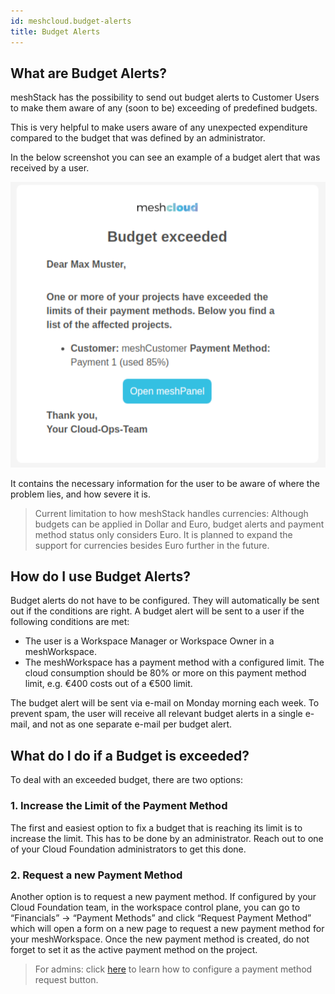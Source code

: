 ```yaml
---
id: meshcloud.budget-alerts
title: Budget Alerts
---
```


## What are Budget Alerts?

meshStack has the possibility to send out budget alerts to Customer Users to make them aware of any (soon to be) exceeding of predefined budgets.

This is very helpful to make users aware of any unexpected expenditure compared to the budget that was defined by an administrator.

In the below screenshot you can see an example of a budget alert that was received by a user.

![Budget Alert Example](assets/budget_alert_example.png)

It contains the necessary information for the user to be aware of where the problem lies, and how severe it is.

> Current limitation to how meshStack handles currencies: Although budgets can be applied in Dollar and Euro, budget alerts and payment method status only considers Euro. It is planned to expand the support for currencies besides Euro further in the future.

## How do I use Budget Alerts?

Budget alerts do not have to be configured. They will automatically be sent out if the conditions are right. A budget alert will be sent to a user if the following conditions are met:

- The user is a Workspace Manager or Workspace Owner in a meshWorkspace.
- The meshWorkspace has a payment method with a configured limit. The cloud consumption should be 80% or more on this payment method limit, e.g. €400 costs out of a €500 limit.

The budget alert will be sent via e-mail on Monday morning each week. To prevent spam, the user will receive all relevant budget alerts in a single e-mail, and not as one separate e-mail per budget alert.

## What do I do if a Budget is exceeded?

To deal with an exceeded budget, there are two options:

### 1. Increase the Limit of the Payment Method

The first and easiest option to fix a budget that is reaching its limit is to increase the limit. This has to be done by an administrator. Reach out to one of your Cloud Foundation administrators to get this done.

### 2. Request a new Payment Method

Another option is to request a new payment method. If configured by your Cloud Foundation team, in the workspace control plane, you can go to “Financials” → “Payment Methods” and click “Request Payment Method” which will open a form on a new page to request a new payment method for your meshWorkspace.
Once the new payment method is created, do not forget to set it as the active payment method on the project.

> For admins: click [here](meshcloud.payment-methods.md#external-payment-method-registration) to learn how to configure a payment method request button.
